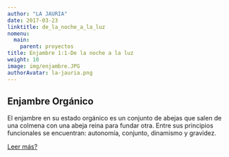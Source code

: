 ```yaml
---
author: "LA JAURIA"
date: 2017-03-23
linktitle: de_la_noche_a_la_luz
nomenu:
  main:
    parent: proyectos
title: Enjambre 1:1-De la noche a la luz
weight: 10
image: img/enjambre.JPG
authorAvatar: la-jauria.png
---
```



## Enjambre Orgánico
El enjambre en su estado orgánico es un conjunto de abejas que salen de una colmena con una abeja reina para fundar otra. Entre sus principios funcionales se encuentran: autonomía, conjunto, dinamismo y gravidez.

[Leer más?](https://drive.google.com/file/d/1_zK2EpaxZ49ClzzWBZpPOh45lwIVY-kO/view?usp=sharing "Libro Digital")
